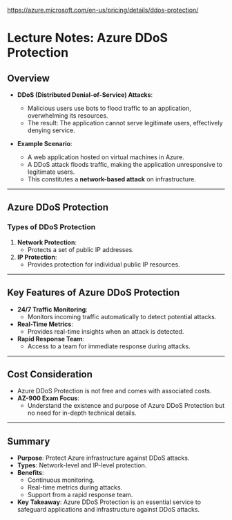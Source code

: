 https://azure.microsoft.com/en-us/pricing/details/ddos-protection/

# Lecture Notes: Azure DDoS Protection

## Overview
- **DDoS (Distributed Denial-of-Service) Attacks**:
  - Malicious users use bots to flood traffic to an application, overwhelming its resources.
  - The result: The application cannot serve legitimate users, effectively denying service.

- **Example Scenario**:
  - A web application hosted on virtual machines in Azure.
  - A DDoS attack floods traffic, making the application unresponsive to legitimate users.
  - This constitutes a **network-based attack** on infrastructure.

---

## Azure DDoS Protection

### Types of DDoS Protection
1. **Network Protection**:
   - Protects a set of public IP addresses.
2. **IP Protection**:
   - Provides protection for individual public IP resources.

---

## Key Features of Azure DDoS Protection
- **24/7 Traffic Monitoring**:
  - Monitors incoming traffic automatically to detect potential attacks.
- **Real-Time Metrics**:
  - Provides real-time insights when an attack is detected.
- **Rapid Response Team**:
  - Access to a team for immediate response during attacks.

---

## Cost Consideration
- Azure DDoS Protection is not free and comes with associated costs.
- **AZ-900 Exam Focus**:
  - Understand the existence and purpose of Azure DDoS Protection but no need for in-depth technical details.

---

## Summary
- **Purpose**: Protect Azure infrastructure against DDoS attacks.
- **Types**: Network-level and IP-level protection.
- **Benefits**:
  - Continuous monitoring.
  - Real-time metrics during attacks.
  - Support from a rapid response team.
- **Key Takeaway**: Azure DDoS Protection is an essential service to safeguard applications and infrastructure against DDoS attacks.

